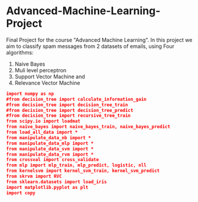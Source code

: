# Advanced-Machine-Learning-Project
Final Project for the course "Advanced Machine Learning".
In this project we aim to classify spam messages from 2 datasets of emails, using Four algorithms: 
1) Naive Bayes
2) Muli level perceptron 
3) Support Vector Machine and 
4) Relevance Vector Machine
```json
import numpy as np
#from decision_tree import calculate_information_gain
#from decision_tree import decision_tree_train
#from decision_tree import decision_tree_predict
#from decision_tree import recursive_tree_train
from scipy.io import loadmat
from naive_bayes import naive_bayes_train, naive_bayes_predict
from load_all_data import *
from manipulate_data_nb import *
from manipulate_data_mlp import *
from manipulate_data_svm import *
from manipulate_data_rvm import *
from crossval import cross_validate
from mlp import mlp_train, mlp_predict, logistic, nll
from kernelsvm import kernel_svm_train, kernel_svm_predict
from skrvm import RVC
from sklearn.datasets import load_iris
import matplotlib.pyplot as plt
import copy
```

